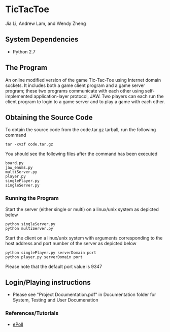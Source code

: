 # TicTacToe
Jia Li, Andrew Lam, and Wendy Zheng

## System Dependencies
- Python 2.7

## The Program
An online modified version of the game Tic-Tac-Toe using Internet domain sockets. It includes both a game client program and a game server program; these two programs communicate with each other using self-implemented application-layer protocol, JAW. Two players can each run the client program to login to a game server and to play a game with each other.

## Obtaining the Source Code
To obtain the source code from the code.tar.gz tarball, run the following command
```
tar -xvzf code.tar.gz
```
You should see the following files after the command has been executed
```
board.py
jaw_enums.py
multiServer.py
player.py
singlePlayer.py
singleServer.py
```

### Running the Program
Start the server (either single or multi) on a linux/unix system as depicted below 
```
python singleServer.py
python multiServer.py
```
Start the client on a linux/unix system with arguments corresponding to the host address and port number of the server as depicted below 
```
python singlePlayer.py serverDomain port
python player.py serverDomain port
```
Please note that the default port value is 9347

## Login/Playing instructions
 - Please see "Project Documentation.pdf" in Documentation folder for System, Testing and User Documenation

### References/Tutorials
- [ePoll](http://scotdoyle.com/python-epoll-howto.html)

